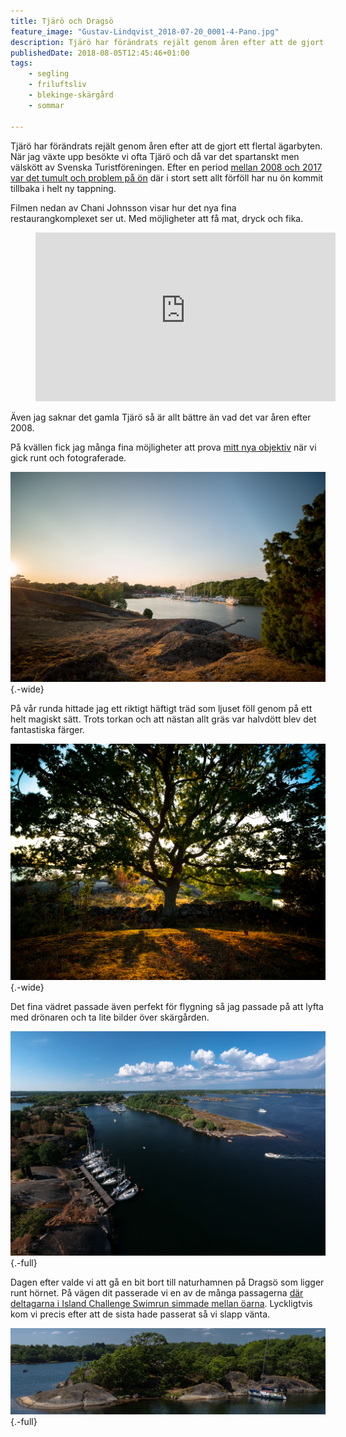 ```yaml
---
title: Tjärö och Dragsö
feature_image: "Gustav-Lindqvist_2018-07-20_0001-4-Pano.jpg"
description: Tjärö har förändrats rejält genom åren efter att de gjort ett flertal ägarbyten. När jag växte upp besökte vi ofta Tjärö och då var det…
publishedDate: 2018-08-05T12:45:46+01:00
tags:
    - segling
    - friluftsliv
    - blekinge-skärgård
    - sommar

---
```

Tjärö har förändrats rejält genom åren efter att de gjort ett flertal ägarbyten. När jag växte upp besökte vi ofta Tjärö och då var det spartanskt men välskött av Svenska Turistföreningen. Efter en period [mellan 2008 och 2017 var det tumult och problem på ön](http://www.blt.se/karlshamn/gamla-agarna-ar-tillbaka-pa-tjaro/) där i stort sett allt förföll har nu ön kommit tillbaka i helt ny tappning.

Filmen nedan av Chani Johnsson visar hur det nya fina restaurangkomplexet ser ut. Med möjligheter att få mat, dryck och fika.

<figure class="embed video -wide"> <iframe width="480" height="270" src="https://www.youtube-nocookie.com/embed/RHPMO2EOqQ4?feature=oembed" frameborder="0" allow="accelerometer; autoplay; encrypted-media; gyroscope; picture-in-picture" allowfullscreen></iframe></figure>

Även jag saknar det gamla Tjärö så är allt bättre än vad det var åren efter 2008.

På kvällen fick jag många fina möjligheter att prova [mitt nya objektiv](/2018/07/14/nytt-supervidvinkelobjektiv/) när vi gick runt och fotograferade.

![Solnedgång över huvudbryggan på Tjärö](Gustav-Lindqvist_2018-07-20_0116.jpg "Solnedgång över huvudbryggan på Tjärö"){.-wide}

På vår runda hittade jag ett riktigt häftigt träd som ljuset föll genom på ett helt magiskt sätt. Trots torkan och att nästan allt gräs var halvdött blev det fantastiska färger.

![Ett träd med solen rakt bakom som lyser varmt runt kanterna. Under trädet går det en gammal gärdsgård](Gustav-Lindqvist_2018-07-20_0122.jpg){.-wide}

Det fina vädret passade även perfekt för flygning så jag passade på att lyfta med drönaren och ta lite bilder över skärgården.

![Flygbild över Tjärö](Gustav-Lindqvist_2018-07-20_0001-4-Pano.jpg "Flygbild över Tjärö"){.-full}

Dagen efter valde vi att gå en bit bort till naturhamnen på Dragsö som ligger runt hörnet. På vägen dit passerade vi en av de många passagerna [där deltagarna i Island Challenge Swimrun simmade mellan öarna](http://islandchallenge.se/). Lyckligtvis kom vi precis efter att de sista hade passerat så vi slapp vänta.

![En segelbåt som ligger för ankar i en liten vik.](Gustav-Lindqvist_2018-07-21_0155-Pano-2.jpg){.-full}
